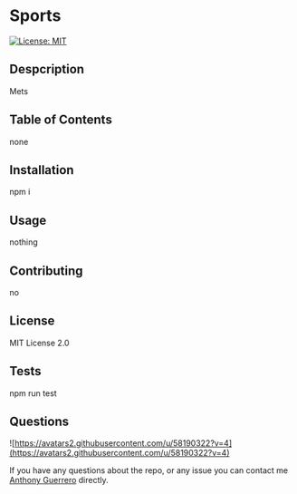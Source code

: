 
# Sports

[![License: MIT](https://img.shields.io/badge/License-MIT-blue.svg)](https://opensource.org/licenses/MIT)

 ## Despcription
 Mets

 ## Table of Contents
 none
 

## Installation

 npm i
 


## Usage
 nothing
 

 ## Contributing
 no

 ## License
 MIT License 2.0

 ## Tests
 npm run test

 ## Questions

 ![https://avatars2.githubusercontent.com/u/58190322?v=4](https://avatars2.githubusercontent.com/u/58190322?v=4)

 If you have any questions about the repo, or any issue you can contact me [Anthony Guerrero](https://api.github.com/users/anthonyguerrero) directly.


